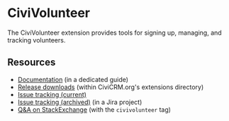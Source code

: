 # CiviVolunteer

The CiviVolunteer extension provides tools for signing up, managing, and tracking volunteers.

## Resources

* [Documentation](https://docs.civicrm.org/volunteer/en/latest/) (in a dedicated guide)
* [Release downloads](https://civicrm.org/extensions/civivolunteer) (within CiviCRM.org's extensions directory)
* [Issue tracking (current)](https://github.com/civicrm/org.civicrm.volunteer/issues)
* [Issue tracking (archived)](https://issues.civicrm.org/jira/browse/VOL) (in a Jira project)
* [Q&A on StackExchange](http://civicrm.stackexchange.com/questions/tagged/civivolunteer) (with the `civivolunteer` tag)
